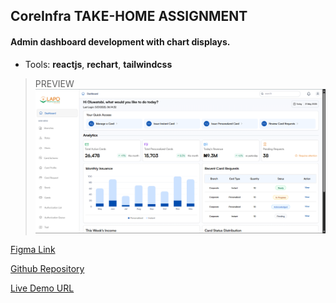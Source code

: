 ## CoreInfra TAKE-HOME ASSIGNMENT

#### Admin dashboard development with chart displays.

* Tools: **reactjs**, **rechart**, **tailwindcss**

> PREVIEW
![Dasboard preview](./public/images/dashboard-take-home.png)


[Figma Link](https://www.figma.com/design/kxTFknUuQ1J0xiMZKoFmiQ/LAPO-Web-App?node-id=112-6146&t=XjdPr7xMtReqNMRc-0)

[Github Repository](https://github.com/itsoluwatobby/coreInfra-take-home)

[Live Demo URL](https://coreinfra-oluwatobi.onrender.com)